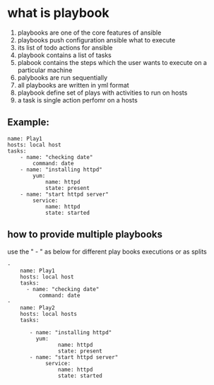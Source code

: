 

# what is playbook

1. playbooks are one of the core features of ansible
2. playbooks push configuration ansible what to execute
3. its list of todo actions for ansible
4. playbook contains a list of tasks
5. plabook contains the steps which the user wants to execute on a particular machine
6. palybooks are run sequentially
7. all playbooks are written in yml format
8. playbook define set of plays with activities to run on hosts
9. a task is single action perfomr on a hosts
    
## Example:

    name: Play1
    hosts: local host
    tasks:
        - name: "checking date"
            command: date 
        - name: "installing httpd"
            yum:
                name: httpd
                state: present  
        - name: "start httpd server"
            service:
                name: httpd
                state: started


## how to provide multiple playbooks

use the " - " as below for different play books executions or as splits 


    -
        name: Play1
        hosts: local host
        tasks:
          - name: "checking date"
              command: date 
    -  
        name: Play2
        hosts: local hosts
        tasks:

           - name: "installing httpd"
             yum:
                    name: httpd
                    state: present  
           - name: "start httpd server"
                service:
                    name: httpd
                    state: started